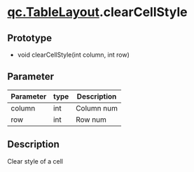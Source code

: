 # [qc.TableLayout](TableLayout.md).clearCellStyle

## Prototype
* void clearCellStyle(int column, int row)

## Parameter
| Parameter | type | Description |
| ------------- | ------------- | -------------|
| column | int | Column num  |
| row | int | Row num |

## Description
Clear style of a cell
